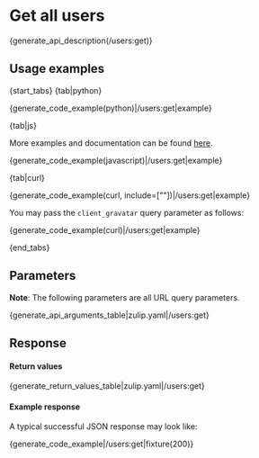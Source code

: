 # Get all users

{generate_api_description(/users:get)}

## Usage examples

{start_tabs}
{tab|python}

{generate_code_example(python)|/users:get|example}

{tab|js}

More examples and documentation can be found [here](https://github.com/zulip/zulip-js).

{generate_code_example(javascript)|/users:get|example}

{tab|curl}

{generate_code_example(curl, include=[""])|/users:get|example}

You may pass the `client_gravatar` query parameter as follows:

{generate_code_example(curl)|/users:get|example}

{end_tabs}

## Parameters

**Note**: The following parameters are all URL query parameters.

{generate_api_arguments_table|zulip.yaml|/users:get}

## Response

#### Return values

{generate_return_values_table|zulip.yaml|/users:get}

#### Example response

A typical successful JSON response may look like:

{generate_code_example|/users:get|fixture(200)}
